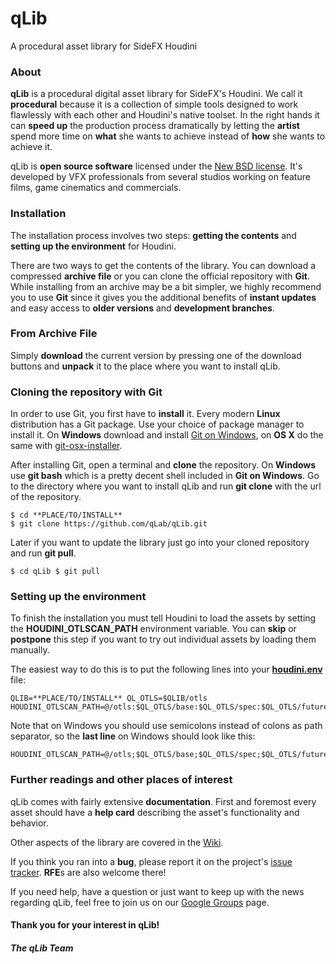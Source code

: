 qLib
====

A procedural asset library for SideFX Houdini

### About

**qLib** is a procedural digital asset library for SideFX's Houdini.  We call
it **procedural** because it is a collection of simple tools designed to work
flawlessly with each other and Houdini's native toolset. In the right hands it
can **speed up** the production process dramatically by letting the **artist**
spend more time on **what** she wants to achieve instead of **how** she wants
to achieve it.

qLib is **open source software** licensed under the [New BSD
license](https://github.com/qLab/qLib/blob/master/LICENCE). It's developed by
VFX professionals from several studios working on feature films, game
cinematics and commercials.

### Installation

The installation process involves two steps: **getting the contents** and
**setting up the environment** for Houdini.

There are two ways to get the contents of the library. You can download a
compressed **archive file** or you can clone the official repository with
**Git**. While installing from an archive may be a bit simpler, we highly
recommend you to use **Git** since it gives you the additional benefits of
**instant updates** and easy access to **older versions** and **development
branches**.

### From Archive File

Simply **download**  the current version by pressing one of the download
buttons and **unpack** it to the place where you want to install qLib.

### Cloning the repository with Git

In order to use Git, you first have to **install** it.  Every modern **Linux**
distribution has a Git package.  Use your choice of package manager to install
it. On **Windows** download and install [Git on Windows](http://msysgit.github.com/),
on **OS X** do the same with
[git-osx-installer](http://code.google.com/p/git-osx-installer/).

After installing Git, open a terminal and **clone** the repository.  On
**Windows** use **git bash** which is a pretty decent shell included in **Git
on Windows**. Go to the directory where you want to install qLib and run **git
clone** with the url of the repository.

```
$ cd **PLACE/TO/INSTALL**
$ git clone https://github.com/qLab/qLib.git
```

Later if you want to update the library just go into your cloned repository and
run **git pull**.

```
$ cd qLib $ git pull
```

### Setting up the environment

To finish the installation you must tell Houdini to load the assets by setting
the **HOUDINI_OTLSCAN_PATH** environment variable. You can **skip** or
**postpone** this step if you want to try out individual assets by loading them
manually.

The easiest way to do this is to put the following lines into your <a
href="http://www.sidefx.com/docs/current/basics/config_env">
**houdini.env**</a> file:

```
QLIB=**PLACE/TO/INSTALL** QL_OTLS=$QLIB/otls
HOUDINI_OTLSCAN_PATH=@/otls:$QL_OTLS/base:$QL_OTLS/spec:$QL_OTLS/future
```

Note that on Windows you should use semicolons instead of colons as path
separator, so the **last line** on Windows should look like this:

```
HOUDINI_OTLSCAN_PATH=@/otls;$QL_OTLS/base;$QL_OTLS/spec;$QL_OTLS/future
```

### Further readings and other places of interest

qLib comes with fairly extensive **documentation**.  First and foremost every
asset should have a **help card** describing the asset's functionality and
behavior.

Other aspects of the library are covered in the
[Wiki](https://github.com/qLab/qLib/wiki).

If you think you ran into a **bug**, please report it on the project's [issue
tracker](https://github.com/qLab/qLib/issues?state=open).  **RFE**s are also
welcome there!

If you need help, have a question or just want to keep up with the news
regarding qLib, feel free to join us on our [Google
Groups](https://groups.google.com/forum/#!forum/qlib) page.

#### Thank you for your interest in qLib!
##### The qLib Team
